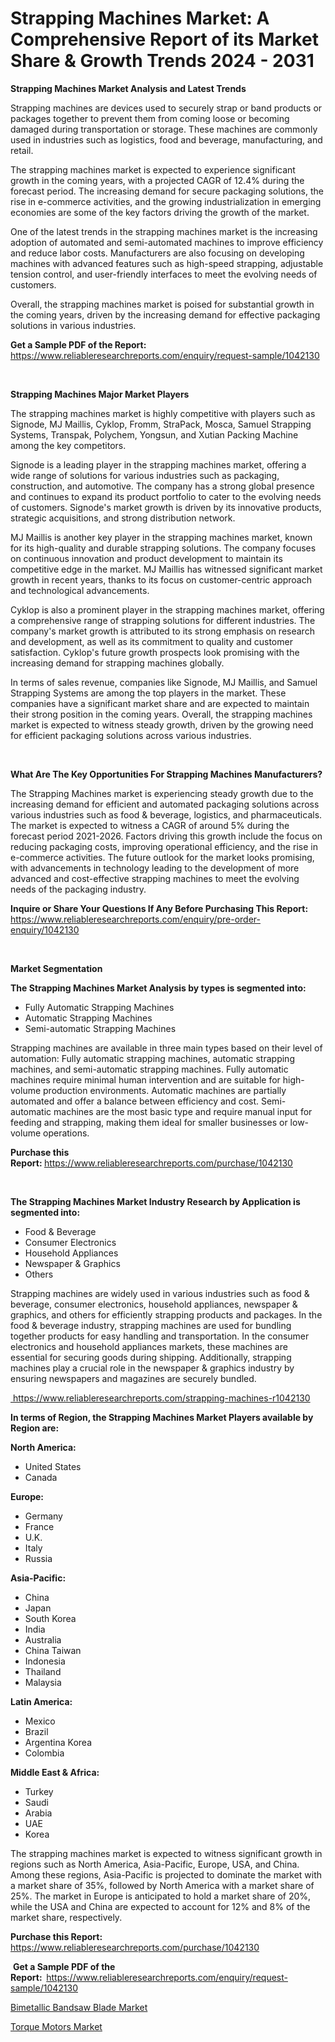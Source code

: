 <p><h1>Strapping Machines Market: A Comprehensive Report of its Market Share & Growth Trends 2024 - 2031</h1></p><p><strong>Strapping Machines Market Analysis and Latest Trends</strong></p>
<p><p>Strapping machines are devices used to securely strap or band products or packages together to prevent them from coming loose or becoming damaged during transportation or storage. These machines are commonly used in industries such as logistics, food and beverage, manufacturing, and retail.</p><p>The strapping machines market is expected to experience significant growth in the coming years, with a projected CAGR of 12.4% during the forecast period. The increasing demand for secure packaging solutions, the rise in e-commerce activities, and the growing industrialization in emerging economies are some of the key factors driving the growth of the market.</p><p>One of the latest trends in the strapping machines market is the increasing adoption of automated and semi-automated machines to improve efficiency and reduce labor costs. Manufacturers are also focusing on developing machines with advanced features such as high-speed strapping, adjustable tension control, and user-friendly interfaces to meet the evolving needs of customers.</p><p>Overall, the strapping machines market is poised for substantial growth in the coming years, driven by the increasing demand for effective packaging solutions in various industries.</p></p>
<p><strong>Get a Sample PDF of the Report:&nbsp;</strong> <a href="https://www.reliableresearchreports.com/enquiry/request-sample/1042130">https://www.reliableresearchreports.com/enquiry/request-sample/1042130</a></p>
<p>&nbsp;</p>
<p><strong>Strapping Machines Major Market Players</strong></p>
<p><p>The strapping machines market is highly competitive with players such as Signode, MJ Maillis, Cyklop, Fromm, StraPack, Mosca, Samuel Strapping Systems, Transpak, Polychem, Yongsun, and Xutian Packing Machine among the key competitors.</p><p>Signode is a leading player in the strapping machines market, offering a wide range of solutions for various industries such as packaging, construction, and automotive. The company has a strong global presence and continues to expand its product portfolio to cater to the evolving needs of customers. Signode's market growth is driven by its innovative products, strategic acquisitions, and strong distribution network.</p><p>MJ Maillis is another key player in the strapping machines market, known for its high-quality and durable strapping solutions. The company focuses on continuous innovation and product development to maintain its competitive edge in the market. MJ Maillis has witnessed significant market growth in recent years, thanks to its focus on customer-centric approach and technological advancements.</p><p>Cyklop is also a prominent player in the strapping machines market, offering a comprehensive range of strapping solutions for different industries. The company's market growth is attributed to its strong emphasis on research and development, as well as its commitment to quality and customer satisfaction. Cyklop's future growth prospects look promising with the increasing demand for strapping machines globally.</p><p>In terms of sales revenue, companies like Signode, MJ Maillis, and Samuel Strapping Systems are among the top players in the market. These companies have a significant market share and are expected to maintain their strong position in the coming years. Overall, the strapping machines market is expected to witness steady growth, driven by the growing need for efficient packaging solutions across various industries.</p></p>
<p>&nbsp;</p>
<p><strong>What Are The Key Opportunities For Strapping Machines Manufacturers?</strong></p>
<p><p>The Strapping Machines market is experiencing steady growth due to the increasing demand for efficient and automated packaging solutions across various industries such as food & beverage, logistics, and pharmaceuticals. The market is expected to witness a CAGR of around 5% during the forecast period 2021-2026. Factors driving this growth include the focus on reducing packaging costs, improving operational efficiency, and the rise in e-commerce activities. The future outlook for the market looks promising, with advancements in technology leading to the development of more advanced and cost-effective strapping machines to meet the evolving needs of the packaging industry.</p></p>
<p><strong>Inquire or Share Your Questions If Any Before Purchasing This Report:</strong> <a href="https://www.reliableresearchreports.com/enquiry/pre-order-enquiry/1042130">https://www.reliableresearchreports.com/enquiry/pre-order-enquiry/1042130</a></p>
<p>&nbsp;</p>
<p><strong>Market Segmentation</strong></p>
<p><strong>The Strapping Machines Market Analysis by types is segmented into:</strong></p>
<p><ul><li>Fully Automatic Strapping Machines</li><li>Automatic Strapping Machines</li><li>Semi-automatic Strapping Machines</li></ul></p>
<p><p>Strapping machines are available in three main types based on their level of automation: Fully automatic strapping machines, automatic strapping machines, and semi-automatic strapping machines. Fully automatic machines require minimal human intervention and are suitable for high-volume production environments. Automatic machines are partially automated and offer a balance between efficiency and cost. Semi-automatic machines are the most basic type and require manual input for feeding and strapping, making them ideal for smaller businesses or low-volume operations.</p></p>
<p><strong>Purchase this Report:&nbsp;</strong><a href="https://www.reliableresearchreports.com/purchase/1042130">https://www.reliableresearchreports.com/purchase/1042130</a></p>
<p>&nbsp;</p>
<p><strong>The Strapping Machines Market Industry Research by Application is segmented into:</strong></p>
<p><ul><li>Food & Beverage</li><li>Consumer Electronics</li><li>Household Appliances</li><li>Newspaper & Graphics</li><li>Others</li></ul></p>
<p><p>Strapping machines are widely used in various industries such as food & beverage, consumer electronics, household appliances, newspaper & graphics, and others for efficiently strapping products and packages. In the food & beverage industry, strapping machines are used for bundling together products for easy handling and transportation. In the consumer electronics and household appliances markets, these machines are essential for securing goods during shipping. Additionally, strapping machines play a crucial role in the newspaper & graphics industry by ensuring newspapers and magazines are securely bundled.</p></p>
<p><a href="https://www.reliableresearchreports.com/strapping-machines-r1042130">&nbsp;https://www.reliableresearchreports.com/strapping-machines-r1042130</a></p>
<p><strong>In terms of Region, the Strapping Machines Market Players available by Region are:</strong></p>
<p>
    <p> <strong> North America: </strong>
        <ul>
            <li>United States</li>
            <li>Canada</li>
        </ul>
        </p> 
    <p> <strong> Europe: </strong>
        <ul>
            <li>Germany</li>
            <li>France</li>
            <li>U.K.</li>
            <li>Italy</li>
            <li>Russia</li>
        </ul>
        </p> 
    <p> <strong> Asia-Pacific: </strong>
        <ul>
            <li>China</li>
            <li>Japan</li>
            <li>South Korea</li>
            <li>India</li>
            <li>Australia</li>
            <li>China Taiwan</li>
            <li>Indonesia</li>
            <li>Thailand</li>
            <li>Malaysia</li>
        </ul>
        </p> 
    <p> <strong> Latin America: </strong>
        <ul>
            <li>Mexico</li>
            <li>Brazil</li>
            <li>Argentina Korea</li>
            <li>Colombia</li>
        </ul>
        </p> 
    <p> <strong> Middle East & Africa: </strong>
        <ul>
            <li>Turkey</li>
            <li>Saudi</li>
            <li>Arabia</li>
            <li>UAE</li>
            <li>Korea</li>
        </ul>
    </p>
    </p>
<p><p>The strapping machines market is expected to witness significant growth in regions such as North America, Asia-Pacific, Europe, USA, and China. Among these regions, Asia-Pacific is projected to dominate the market with a market share of 35%, followed by North America with a market share of 25%. The market in Europe is anticipated to hold a market share of 20%, while the USA and China are expected to account for 12% and 8% of the market share, respectively.</p></p>
<p><strong>Purchase this Report: </strong><a href="https://www.reliableresearchreports.com/purchase/1042130">https://www.reliableresearchreports.com/purchase/1042130</a></p>
<p>&nbsp;<strong>Get a Sample PDF of the Report:&nbsp;&nbsp;</strong><a href="https://www.reliableresearchreports.com/enquiry/request-sample/1042130">https://www.reliableresearchreports.com/enquiry/request-sample/1042130</a></p>
<p><strong></strong></p>
<p><p><a href="https://military-diascia-e68.notion.site/Bimetallic-Bandsaw-Blade-Market-Insight-Market-Trends-Growth-Forecasted-from-2024-TO-2031-d9508157f8914392967e1a21e9b2dffe">Bimetallic Bandsaw Blade Market</a></p><p><a href="https://meowing-canidae-761.notion.site/Torque-Motors-Market-Insight-Market-Trends-Growth-Forecasted-from-2024-TO-2031-bd4895f2eb6b46afae6a13f5b741b615">Torque Motors Market</a></p></p>